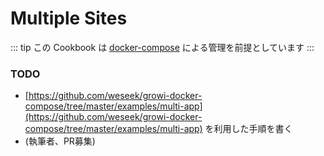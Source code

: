 # Multiple Sites

::: tip
この Cookbook は [docker-compose](../getting-started/docker-compose.md) による管理を前提としています
:::

### TODO

* [https://github.com/weseek/growi-docker-compose/tree/master/examples/multi-app](https://github.com/weseek/growi-docker-compose/tree/master/examples/multi-app) を利用した手順を書く
* \(執筆者、PR募集\)

